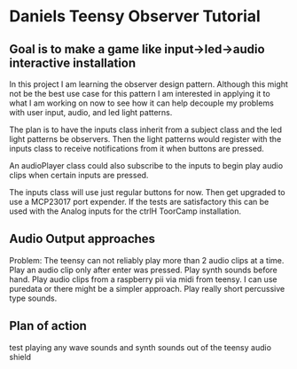 # Daniels Teensy Observer Tutorial
## Goal is to make a game like input->led->audio interactive installation

In this project I am learning the observer design pattern.
Although this might not be the best use case for this pattern I am interested
in applying it to what I am working on now to see how it can help decouple
my problems with user input, audio, and led light patterns.

The plan is to have the inputs class inherit from a subject class and the
led light patterns be observers. Then the light patterns would register with
the inputs class to receive notifications from it when buttons are pressed.

An audioPlayer class could also subscribe to the inputs to begin play audio
clips when certain inputs are pressed.

The inputs class will use just regular buttons for now. Then get upgraded to
use a MCP23017 port expender. If the tests are satisfactory this can be used
with the Analog inputs for the ctrlH ToorCamp installation.

## Audio Output approaches
Problem: The teensy can not reliably play more than 2 audio clips at a time.
Play an audio clip only after enter was pressed.
Play synth sounds before hand.
Play audio clips from a raspberry pii via midi from teensy.
I can use puredata or there might be a simpler approach.
Play really short percussive type sounds.

## Plan of action
test playing any wave sounds and synth sounds out of the teensy audio shield
